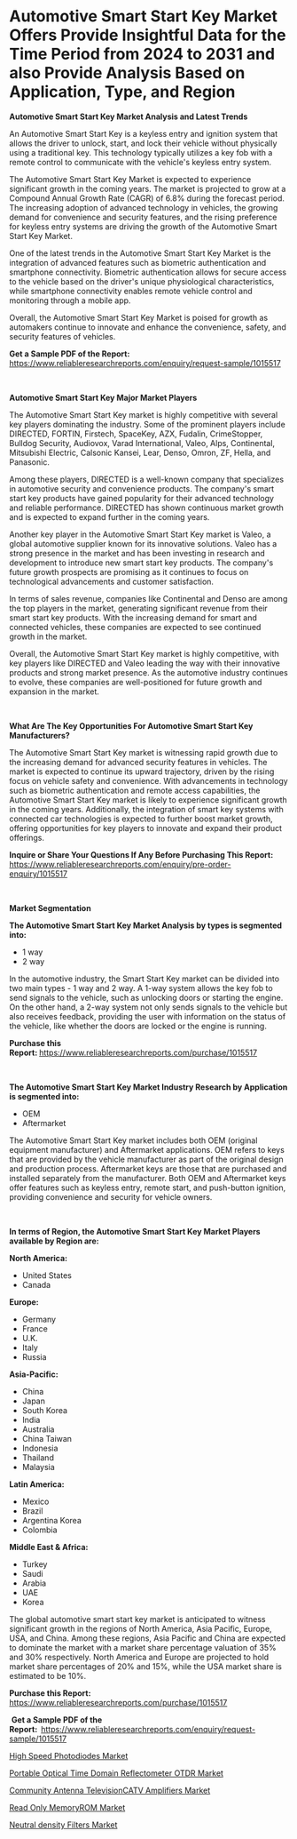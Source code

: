 <p><h1>Automotive Smart Start Key Market Offers Provide Insightful Data for the Time Period from 2024 to 2031 and also Provide Analysis Based on Application, Type, and Region</h1></p><p><strong>Automotive Smart Start Key Market Analysis and Latest Trends</strong></p>
<p><p>An Automotive Smart Start Key is a keyless entry and ignition system that allows the driver to unlock, start, and lock their vehicle without physically using a traditional key. This technology typically utilizes a key fob with a remote control to communicate with the vehicle's keyless entry system.</p><p>The Automotive Smart Start Key Market is expected to experience significant growth in the coming years. The market is projected to grow at a Compound Annual Growth Rate (CAGR) of 6.8% during the forecast period. The increasing adoption of advanced technology in vehicles, the growing demand for convenience and security features, and the rising preference for keyless entry systems are driving the growth of the Automotive Smart Start Key Market.</p><p>One of the latest trends in the Automotive Smart Start Key Market is the integration of advanced features such as biometric authentication and smartphone connectivity. Biometric authentication allows for secure access to the vehicle based on the driver's unique physiological characteristics, while smartphone connectivity enables remote vehicle control and monitoring through a mobile app.</p><p>Overall, the Automotive Smart Start Key Market is poised for growth as automakers continue to innovate and enhance the convenience, safety, and security features of vehicles.</p></p>
<p><strong>Get a Sample PDF of the Report:&nbsp;</strong> <a href="https://www.reliableresearchreports.com/enquiry/request-sample/1015517">https://www.reliableresearchreports.com/enquiry/request-sample/1015517</a></p>
<p>&nbsp;</p>
<p><strong>Automotive Smart Start Key Major Market Players</strong></p>
<p><p>The Automotive Smart Start Key market is highly competitive with several key players dominating the industry. Some of the prominent players include DIRECTED, FORTIN, Firstech, SpaceKey, AZX, Fudalin, CrimeStopper, Bulldog Security, Audiovox, Varad International, Valeo, Alps, Continental, Mitsubishi Electric, Calsonic Kansei, Lear, Denso, Omron, ZF, Hella, and Panasonic.</p><p>Among these players, DIRECTED is a well-known company that specializes in automotive security and convenience products. The company's smart start key products have gained popularity for their advanced technology and reliable performance. DIRECTED has shown continuous market growth and is expected to expand further in the coming years.</p><p>Another key player in the Automotive Smart Start Key market is Valeo, a global automotive supplier known for its innovative solutions. Valeo has a strong presence in the market and has been investing in research and development to introduce new smart start key products. The company's future growth prospects are promising as it continues to focus on technological advancements and customer satisfaction.</p><p>In terms of sales revenue, companies like Continental and Denso are among the top players in the market, generating significant revenue from their smart start key products. With the increasing demand for smart and connected vehicles, these companies are expected to see continued growth in the market.</p><p>Overall, the Automotive Smart Start Key market is highly competitive, with key players like DIRECTED and Valeo leading the way with their innovative products and strong market presence. As the automotive industry continues to evolve, these companies are well-positioned for future growth and expansion in the market.</p></p>
<p>&nbsp;</p>
<p><strong>What Are The Key Opportunities For Automotive Smart Start Key Manufacturers?</strong></p>
<p><p>The Automotive Smart Start Key market is witnessing rapid growth due to the increasing demand for advanced security features in vehicles. The market is expected to continue its upward trajectory, driven by the rising focus on vehicle safety and convenience. With advancements in technology such as biometric authentication and remote access capabilities, the Automotive Smart Start Key market is likely to experience significant growth in the coming years. Additionally, the integration of smart key systems with connected car technologies is expected to further boost market growth, offering opportunities for key players to innovate and expand their product offerings.</p></p>
<p><strong>Inquire or Share Your Questions If Any Before Purchasing This Report:</strong> <a href="https://www.reliableresearchreports.com/enquiry/pre-order-enquiry/1015517">https://www.reliableresearchreports.com/enquiry/pre-order-enquiry/1015517</a></p>
<p>&nbsp;</p>
<p><strong>Market Segmentation</strong></p>
<p><strong>The Automotive Smart Start Key Market Analysis by types is segmented into:</strong></p>
<p><ul><li>1 way</li><li>2 way</li></ul></p>
<p><p>In the automotive industry, the Smart Start Key market can be divided into two main types - 1 way and 2 way. A 1-way system allows the key fob to send signals to the vehicle, such as unlocking doors or starting the engine. On the other hand, a 2-way system not only sends signals to the vehicle but also receives feedback, providing the user with information on the status of the vehicle, like whether the doors are locked or the engine is running.</p></p>
<p><strong>Purchase this Report:&nbsp;</strong><a href="https://www.reliableresearchreports.com/purchase/1015517">https://www.reliableresearchreports.com/purchase/1015517</a></p>
<p>&nbsp;</p>
<p><strong>The Automotive Smart Start Key Market Industry Research by Application is segmented into:</strong></p>
<p><ul><li>OEM</li><li>Aftermarket</li></ul></p>
<p><p>The Automotive Smart Start Key market includes both OEM (original equipment manufacturer) and Aftermarket applications. OEM refers to keys that are provided by the vehicle manufacturer as part of the original design and production process. Aftermarket keys are those that are purchased and installed separately from the manufacturer. Both OEM and Aftermarket keys offer features such as keyless entry, remote start, and push-button ignition, providing convenience and security for vehicle owners.</p></p>
<p>&nbsp;</p>
<p><strong>In terms of Region, the Automotive Smart Start Key Market Players available by Region are:</strong></p>
<p>
    <p> <strong> North America: </strong>
        <ul>
            <li>United States</li>
            <li>Canada</li>
        </ul>
        </p> 
    <p> <strong> Europe: </strong>
        <ul>
            <li>Germany</li>
            <li>France</li>
            <li>U.K.</li>
            <li>Italy</li>
            <li>Russia</li>
        </ul>
        </p> 
    <p> <strong> Asia-Pacific: </strong>
        <ul>
            <li>China</li>
            <li>Japan</li>
            <li>South Korea</li>
            <li>India</li>
            <li>Australia</li>
            <li>China Taiwan</li>
            <li>Indonesia</li>
            <li>Thailand</li>
            <li>Malaysia</li>
        </ul>
        </p> 
    <p> <strong> Latin America: </strong>
        <ul>
            <li>Mexico</li>
            <li>Brazil</li>
            <li>Argentina Korea</li>
            <li>Colombia</li>
        </ul>
        </p> 
    <p> <strong> Middle East & Africa: </strong>
        <ul>
            <li>Turkey</li>
            <li>Saudi</li>
            <li>Arabia</li>
            <li>UAE</li>
            <li>Korea</li>
        </ul>
    </p>
    </p>
<p><p>The global automotive smart start key market is anticipated to witness significant growth in the regions of North America, Asia Pacific, Europe, USA, and China. Among these regions, Asia Pacific and China are expected to dominate the market with a market share percentage valuation of 35% and 30% respectively. North America and Europe are projected to hold market share percentages of 20% and 15%, while the USA market share is estimated to be 10%.</p></p>
<p><strong>Purchase this Report: </strong><a href="https://www.reliableresearchreports.com/purchase/1015517">https://www.reliableresearchreports.com/purchase/1015517</a></p>
<p>&nbsp;<strong>Get a Sample PDF of the Report:&nbsp;&nbsp;</strong><a href="https://www.reliableresearchreports.com/enquiry/request-sample/1015517">https://www.reliableresearchreports.com/enquiry/request-sample/1015517</a></p>
<p><strong></strong></p>
<p><p><a href="https://medium.com/@jakeferguson44521/high-speed-photodiodes-market-report-reveals-the-latest-trends-and-growth-opportunities-of-this-8f2906bbde04">High Speed Photodiodes Market</a></p><p><a href="https://medium.com/@jakeferguson44521/analyzing-portable-optical-time-domain-reflectometer-otdr-market-global-industry-perspective-and-4f2557c5cc67">Portable Optical Time Domain Reflectometer OTDR Market</a></p><p><a href="https://medium.com/@jakeferguson44521/community-antenna-televisioncatv-amplifiers-market-size-market-outlook-and-market-forecast-2024-9e76b2cff36f">Community Antenna TelevisionCATV Amplifiers Market</a></p><p><a href="https://medium.com/@jakeferguson44521/read-only-memoryrom-market-furnishes-information-on-market-share-market-trends-and-market-growth-1e5e03409450">Read Only MemoryROM Market</a></p><p><a href="https://medium.com/@jakeferguson44521/neutral-density-filters-market-size-reveals-the-best-marketing-channels-in-global-industry-773a0bc0ccf3">Neutral density Filters Market</a></p></p>